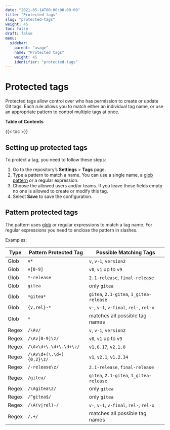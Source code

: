 ```yaml
---
date: "2021-05-14T00:00:00-00:00"
title: "Protected tags"
slug: "protected-tags"
weight: 45
toc: false
draft: false
menu:
  sidebar:
    parent: "usage"
    name: "Protected tags"
    weight: 45
    identifier: "protected-tags"
---
```


# Protected tags

Protected tags allow control over who has permission to create or update Git tags. Each rule allows you to match either an individual tag name, or use an appropriate pattern to control multiple tags at once.

**Table of Contents**

{{< toc >}}

## Setting up protected tags

To protect a tag, you need to follow these steps:

1. Go to the repository’s **Settings** > **Tags** page.
1. Type a pattern to match a name. You can use a single name, a [glob pattern](https://pkg.go.dev/github.com/gobwas/glob#Compile) or a regular expression.
1. Choose the allowed users and/or teams. If you leave these fields empty no one is allowed to create or modify this tag.
1. Select **Save** to save the configuration.

## Pattern protected tags

The pattern uses [glob](https://pkg.go.dev/github.com/gobwas/glob#Compile) or regular expressions to match a tag name. For regular expressions you need to enclose the pattern in slashes.

Examples:

| Type  | Pattern Protected Tag    | Possible Matching Tags                  |
| ----- | ------------------------ | --------------------------------------- |
| Glob  | `v*`                     | `v`, `v-1`, `version2`                  |
| Glob  | `v[0-9]`                 | `v0`, `v1` up to `v9`                   |
| Glob  | `*-release`              | `2.1-release`, `final-release`          |
| Glob  | `gitea`                  | only `gitea`                            |
| Glob  | `*gitea*`                | `gitea`, `2.1-gitea`, `1_gitea-release` |
| Glob  | `{v,rel}-*`              | `v-`, `v-1`, `v-final`, `rel-`, `rel-x` |
| Glob  | `*`                      | matches all possible tag names          |
| Regex | `/\Av/`                  | `v`, `v-1`, `version2`                  |
| Regex | `/\Av[0-9]\z/`           | `v0`, `v1` up to `v9`                   |
| Regex | `/\Av\d+\.\d+\.\d+\z/`   | `v1.0.17`, `v2.1.0`                     |
| Regex | `/\Av\d+(\.\d+){0,2}\z/` | `v1`, `v2.1`, `v1.2.34`                 |
| Regex | `/-release\z/`           | `2.1-release`, `final-release`          |
| Regex | `/gitea/`                | `gitea`, `2.1-gitea`, `1_gitea-release` |
| Regex | `/\Agitea\z/`            | only `gitea`                            |
| Regex | `/^gitea$/`              | only `gitea`                            |
| Regex | `/\A(v\|rel)-/`          | `v-`, `v-1`, `v-final`, `rel-`, `rel-x` |
| Regex | `/.+/`                   | matches all possible tag names          |
